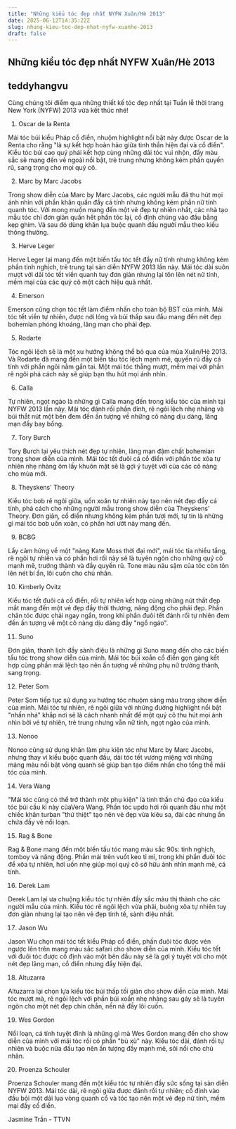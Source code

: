 ```yaml
---
title: "Những kiểu tóc đẹp nhất NYFW Xuân/Hè 2013"
date: 2025-06-12T14:35:22Z
slug: nhung-kieu-toc-dep-nhat-nyfw-xuanhe-2013
draft: false
---
```


## Những kiểu tóc đẹp nhất NYFW Xuân/Hè 2013

## teddyhangvu

Cùng chúng tôi điểm qua những thiết kế tóc đẹp nhất tại Tuần lễ thời trang New York (NYFW) 2013 vừa kết thúc nhé!
1. Oscar de la Renta 

Mái tóc búi kiểu Pháp cổ điển, nhuộm highlight nổi bật này được Oscar de la Renta cho rằng "là sự kết hợp hoàn hảo giữa tinh thần hiện đại và cổ điển". Kiểu tóc búi cao quý phái kết hợp cùng những dải tóc vui nhộn, đầy màu sắc sẽ mang đến vẻ ngoài nổi bật, trẻ trung nhưng không kém phần quyến rũ, sang trọng cho mọi quý cô. 



2. Marc by Marc Jacobs 

Trong show diễn của Marc by Marc Jacobs, các người mẫu đã thu hút mọi ánh nhìn với phần khăn quấn đầy cá tính nhưng không kém phần nữ tính quanh tóc. Với mong muốn mang đến một vẻ đẹp tự nhiên nhất, các nhà tạo mẫu tóc chỉ đơn giản quấn hết phần tóc lại, cố định chúng vào đầu bằng kẹp ghim. Và sau đó dùng khăn lụa buộc quanh đầu người mẫu theo kiểu thông thường. 





3. Herve Leger 

Herve Leger lại mang đến một biến tấu tóc tết đầy nữ tính nhưng không kém phần tinh nghịch, trẻ trung tại sàn diễn NYFW 2013 lần này. Mái tóc dài suôn mượt với dải tóc tết viền quanh tuy đơn giản nhưng lại tôn lên nét nữ tính, mềm mại của các quý cô một cách hiệu quả nhất. 



4. Emerson 

Emerson cũng chọn tóc tết làm điểm nhấn cho toàn bộ BST của mình. Mái tóc tết viền tự nhiên, được nới lỏng và búi thấp sau đầu mang đến nét đẹp bohemian phóng khoáng, lãng mạn cho phái đẹp. 



5. Rodarte 

Tóc ngôi lệch sẽ là một xu hướng không thể bỏ qua của mùa Xuân/Hè 2013. Và Rodarte đã mang đến một biến tấu tóc lệch mạnh mẽ, quyến rũ đầy cá tính với phần ngôi nằm gần tai. Một mái tóc thẳng mượt, mềm mại với phần rẽ ngôi phá cách này sẽ giúp bạn thu hút mọi ánh nhìn. 





6. Calla 

Tự nhiên, ngọt ngào là những gì Calla mang đến trong kiểu tóc của mình tại NYFW 2013 lần này. Mái tóc đánh rối phần đỉnh, rẽ ngôi lệch nhẹ nhàng và búi thắt nút một bên đem đến ấn tượng về những cô nàng dịu dàng, lãng mạn đầy bay bổng. 



7. Tory Burch 

Tory Burch lại yêu thích nét đẹp tự nhiên, lãng mạn đậm chất bohemian trong show diễn của mình. Mái tóc tết đuôi cá cổ điển với phần tóc xõa tự nhiên nhẹ nhàng ôm lấy khuôn mặt sẽ là gợi ý tuyệt vời của các cô nàng cho mùa mới. 



8. Theyskens' Theory

Kiểu tóc bob rẽ ngôi giữa, uốn xoăn tự nhiên này tạo nên nét đẹp đầy cá tính, phá cách cho những người mẫu trong show diễn của Theyskens' Theory. Đơn giản, cổ điển nhưng không kém phần tươi mới, tự tin là những gì mái tóc bob uốn xoăn, có phần hơi ướt này mang đến. 



9. BCBG 

Lấy cảm hứng về một "nàng Kate Moss thời đại mới", mái tóc tỉa nhiều tầng, rẽ ngôi tự nhiên và có phần hơi rối này sẽ là tuyên ngôn cho những quý cô mạnh mẽ, trưởng thành và đầy quyến rũ. Tone màu nâu sậm của tóc còn tôn lên nét bí ẩn, lôi cuốn cho chủ nhân. 



10. Kimberly Ovitz

Kiểu tóc tết đuôi cá cổ điển, rối tự nhiên kết hợp cùng những nút thắt đẹp mắt mang đến một vẻ đẹp đầy thời thượng, năng động cho phái đẹp. Phần chân tóc được chải ngay ngắn, trong khi phần đuôi tết đánh rối tự nhiên đem đến ấn tượng về một cô nàng dịu dàng đầy "ngổ ngáo". 




11. Suno 

Đơn giản, thanh lịch đầy sành điệu là những gì Suno mang đến cho các biến tấu tóc trong show diễn của mình. Mái tóc búi xoắn cổ điển gọn gàng kết hợp cùng phần mái lệch tạo nên ấn tượng về những phụ nữ trưởng thành, sang trọng. 



12. Peter Som 

Peter Som tiếp tục sử dụng xu hướng tóc nhuộm sáng màu trong show diễn của mình. Mái tóc tự nhiên, rẽ ngôi giữa với những đường highlight nổi bật "nhấn nhá" khắp nơi sẽ là cách nhanh nhất để một quý cô thu hút mọi ánh nhìn bởi vẻ tự nhiên, trẻ trung nhưng vẫn nữ tính, ngọt ngào của mình. 



13. Nonoo 

Nonoo cũng sử dụng khăn làm phụ kiện tóc như Marc by Marc Jacobs, nhưng thay vì kiểu buộc quanh đầu, dải tóc tết vương miệng với những mảng màu nổi bật vòng quanh sẽ giúp bạn tạo điểm nhấn cho tổng thể mái tóc của mình. 



14. Vera Wang 

"Mái tóc cũng có thể trở thành một phụ kiện" là tinh thần chủ đạo của kiểu tóc búi cầu kì này củaVera Wang. Phần tóc updo hơi rối quanh đầu như một chiếc khăn turban "thứ thiệt" tạo nên vẻ đẹp vừa kiêu sa, đài các nhưng ẩn chứa đầy vẻ nổi loạn. 



15. Rag & Bone 

Rag & Bone mang đến một biến tấu tóc mang màu sắc 90s: tinh nghịch, tomboy và năng động. Phần mái trên vuốt keo tỉ mỉ, trong khi phần đuôi tóc để xõa tự nhiên, hơi uốn nhẹ giúp mọi quý cô sở hữu ánh nhìn mạnh mẽ, cá tính. 



16. Derek Lam 

Derek Lam lại ưa chuộng kiểu tóc tự nhiên đầy sắc màu thị thành cho các người mẫu của mình. Kiểu tóc rẽ ngôi lệch vừa phải, buông xõa tự nhiên tuy đơn giản nhưng lại tạo nên vẻ đẹp tinh tế, sành điệu nhất. 



17. Jason Wu 

Jason Wu chọn mái tóc tết kiểu Pháp cổ điển, phần đuôi tóc được vén ngược lên trên mang màu sắc safari cho show diễn của mình. Kiểu tóc tết với đuôi tóc được cố định vào một bên đầu này sẽ là gợi ý tuyệt vời cho một nét đẹp lãng mạn, cổ điển nhưng đầy hiện đại. 



18. Altuzarra

Altuzarra lại chọn lựa kiểu tóc búi thấp tối giản cho show diễn của mình. Mái tóc mượt mà, rẽ ngôi lệch với phần búi xoắn nhẹ nhàng sau gáy sẽ là tuyên ngôn cho một nét đẹp chín chắn, nền nã đầy lôi cuốn. 



19. Wes Gordon

Nổi loạn, cá tính tuyệt đỉnh là những gì mà Wes Gordon mang đến cho show diễn của mình với mái tóc rối có phần "bù xù" này. Kiểu tóc dài, đánh rối tự nhiên và buộc nửa đầu tạo nên ấn tượng đầy mạnh mẽ, sôi nổi cho chủ nhân. 



20. Proenza Schouler

Proenza Schouler mang đến một kiểu tóc tự nhiên đầy sức sống tại sàn diễn NYFW 2013. Mái tóc dài, rẽ ngôi giữa được đánh rối tự nhiên; cố định vào đầu bỏi một dải lụa vòng quanh cổ và tóc tạo nên một vẻ đẹp nữ tính, mềm mại đầy cổ điển. 


Jasmine Trần - TTVN